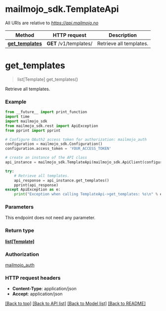 # mailmojo_sdk.TemplateApi

All URIs are relative to *https://api.mailmojo.no*

Method | HTTP request | Description
------------- | ------------- | -------------
[**get_templates**](TemplateApi.md#get_templates) | **GET** /v1/templates/ | Retrieve all templates.


# **get_templates**
> list[Template] get_templates()

Retrieve all templates.

### Example
```python
from __future__ import print_function
import time
import mailmojo_sdk
from mailmojo_sdk.rest import ApiException
from pprint import pprint

# Configure OAuth2 access token for authorization: mailmojo_auth
configuration = mailmojo_sdk.Configuration()
configuration.access_token = 'YOUR_ACCESS_TOKEN'

# create an instance of the API class
api_instance = mailmojo_sdk.TemplateApi(mailmojo_sdk.ApiClient(configuration))

try:
    # Retrieve all templates.
    api_response = api_instance.get_templates()
    pprint(api_response)
except ApiException as e:
    print("Exception when calling TemplateApi->get_templates: %s\n" % e)
```

### Parameters
This endpoint does not need any parameter.

### Return type

[**list[Template]**](Template.md)

### Authorization

[mailmojo_auth](../README.md#mailmojo_auth)

### HTTP request headers

 - **Content-Type**: application/json
 - **Accept**: application/json

[[Back to top]](#) [[Back to API list]](../README.md#documentation-for-api-endpoints) [[Back to Model list]](../README.md#documentation-for-models) [[Back to README]](../README.md)

